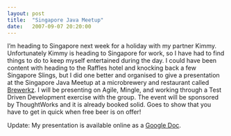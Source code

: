 ```yaml
---
layout: post
title:  "Singapore Java Meetup"
date:   2007-09-07 20:20:00
---
```


I’m heading to Singapore next week for a holiday with my partner Kimmy. Unfortunately Kimmy is heading to Singapore for work, so I have had to find things to do to keep myself entertained during the day. I could have been content with heading to the Raffles hotel and knocking back a few Singapore Slings, but I did one better and organised to give a presentation at the Singapore Java Meetup at a microbrewery and restaurant called [Brewerkz](http://www.brewerkz.com/). I will be presenting on Agile, Mingle, and working through a Test Driven Development exercise with the group. The event will be sponsored by ThoughtWorks and it is already booked solid. Goes to show that you have to get in quick when free beer is on offer!

Update: My presentation is available online as a [Google Doc](http://docs.google.com/Present?docid=dhk3jdgh_1hdgb3g).
